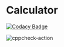 # Calculator

[![Codacy Badge](https://api.codacy.com/project/badge/Grade/ab0ac48b04df4079a5fa9a74c16fba90)](https://app.codacy.com/gh/99002780/Calculator?utm_source=github.com&utm_medium=referral&utm_content=99002780/Calculator&utm_campaign=Badge_Grade)

![cppcheck-action](https://github.com/99002780/Calculator/workflows/cppcheck-action/badge.svg)

